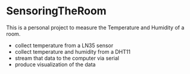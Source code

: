 # SensoringTheRoom

This is a personal project to measure the Temperature and Humidity of a room.

* collect temperature from a LN35 sensor
* collect temperature and humidity from a DHT11
* stream that data to the computer via serial
* produce visualization of the data

